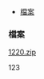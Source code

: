 - [檔案](#檔案)
### 檔案
[1220.zip](https://github.com/s108000389/File-temporary-storage/files/7742975/1220.zip)

123
